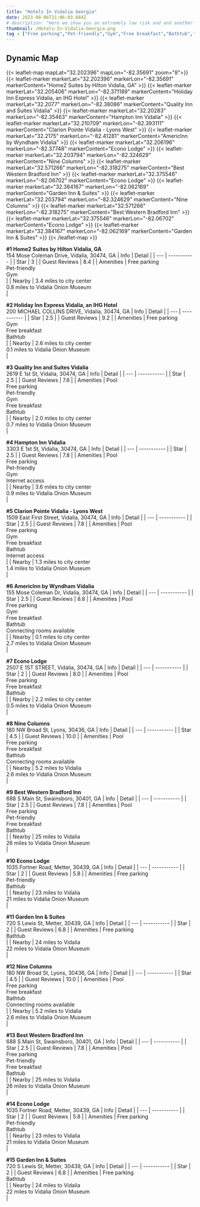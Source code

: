 ```yaml
---
title: "Hotels In Vidalia Georgia"
date: 2023-08-06T21:06:03.684Z
# description: "Here we show you an extremely low risk and and another medium risk approach to earn passive income "
thumbnail: /Hotels-In-Vidalia-Georgia.png
tag : ["Free parking","Pet-friendly","Gym","Free breakfast","Bathtub","Pool","Internet access","Connecting rooms available"]
---
```


## Dynamic Map
{{< leaflet-map  mapLat="32.202396" mapLon="-82.35691" zoom="8">}}
    {{< leaflet-marker markerLat="32.202396" markerLon="-82.35691" markerContent="Home2 Suites by Hilton Vidalia, GA" >}}
    {{< leaflet-marker markerLat="32.205406" markerLon="-82.371189" markerContent="Holiday Inn Express Vidalia, an IHG Hotel" >}}
    {{< leaflet-marker markerLat="32.2077" markerLon="-82.38086" markerContent="Quality Inn and Suites Vidalia" >}}
    {{< leaflet-marker markerLat="32.20283" markerLon="-82.35463" markerContent="Hampton Inn Vidalia" >}}
    {{< leaflet-marker markerLat="32.210709" markerLon="-82.393111" markerContent="Clarion Pointe Vidalia - Lyons West" >}}
    {{< leaflet-marker markerLat="32.2175" markerLon="-82.41281" markerContent="AmericInn by Wyndham Vidalia" >}}
    {{< leaflet-marker markerLat="32.206196" markerLon="-82.37748" markerContent="Econo Lodge" >}}
    {{< leaflet-marker markerLat="32.203794" markerLon="-82.324629" markerContent="Nine Columns" >}}
    {{< leaflet-marker markerLat="32.571266" markerLon="-82.318275" markerContent="Best Western Bradford Inn" >}}
    {{< leaflet-marker markerLat="32.375546" markerLon="-82.06702" markerContent="Econo Lodge" >}}
    {{< leaflet-marker markerLat="32.384167" markerLon="-82.062169" markerContent="Garden Inn & Suites" >}}
    {{< leaflet-marker markerLat="32.203794" markerLon="-82.324629" markerContent="Nine Columns" >}}
    {{< leaflet-marker markerLat="32.571266" markerLon="-82.318275" markerContent="Best Western Bradford Inn" >}}
    {{< leaflet-marker markerLat="32.375546" markerLon="-82.06702" markerContent="Econo Lodge" >}}
    {{< leaflet-marker markerLat="32.384167" markerLon="-82.062169" markerContent="Garden Inn & Suites" >}}
{{< /leaflet-map >}}


**#1 Home2 Suites by Hilton Vidalia, GA**<br>154 Mose Coleman Drive, Vidalia, 30474, GA
| Info | Detail |
| --- | ----------- |
| Star | 3 |
| Guest Reviews | 8.4 |
| Amenities | Free parking<br>Pet-friendly<br>Gym<br> |
| Nearby | 3.4 miles to city center<br>0.8 miles to Vidalia Onion Museum<br> |

**#2 Holiday Inn Express Vidalia, an IHG Hotel**<br>200 MICHAEL COLLINS DRIVE, Vidalia, 30474, GA
| Info | Detail |
| --- | ----------- |
| Star | 2.5 |
| Guest Reviews | 9.2 |
| Amenities | Free parking<br>Gym<br>Free breakfast<br>Bathtub<br> |
| Nearby | 2.6 miles to city center<br>0.1 miles to Vidalia Onion Museum<br> |

**#3 Quality Inn and Suites Vidalia**<br>2619 E 1st St, Vidalia, 30474, GA
| Info | Detail |
| --- | ----------- |
| Star | 2.5 |
| Guest Reviews | 7.6 |
| Amenities | Pool<br>Free parking<br>Pet-friendly<br>Gym<br>Free breakfast<br>Bathtub<br> |
| Nearby | 2.0 miles to city center<br>0.7 miles to Vidalia Onion Museum<br> |

**#4 Hampton Inn Vidalia**<br>3303 E 1st St, Vidalia, 30474, GA
| Info | Detail |
| --- | ----------- |
| Star | 2.5 |
| Guest Reviews | 7.8 |
| Amenities | Pool<br>Free parking<br>Pet-friendly<br>Gym<br>Internet access<br> |
| Nearby | 3.6 miles to city center<br>0.9 miles to Vidalia Onion Museum<br> |

**#5 Clarion Pointe Vidalia - Lyons West**<br>1509 East First Street, Vidalia, 30474, GA
| Info | Detail |
| --- | ----------- |
| Star | 2.5 |
| Guest Reviews | 7.8 |
| Amenities | Pool<br>Free parking<br>Gym<br>Free breakfast<br>Bathtub<br>Internet access<br> |
| Nearby | 1.3 miles to city center<br>1.4 miles to Vidalia Onion Museum<br> |

**#6 AmericInn by Wyndham Vidalia**<br>155 Mose Coleman Dr, Vidalia, 30474, GA
| Info | Detail |
| --- | ----------- |
| Star | 2.5 |
| Guest Reviews | 8.8 |
| Amenities | Pool<br>Free parking<br>Gym<br>Free breakfast<br>Bathtub<br>Connecting rooms available<br> |
| Nearby | 0.1 miles to city center<br>2.7 miles to Vidalia Onion Museum<br> |

**#7 Econo Lodge**<br>2507 E 1ST STREET, Vidalia, 30474, GA
| Info | Detail |
| --- | ----------- |
| Star | 2 |
| Guest Reviews | 8.0 |
| Amenities | Pool<br>Free parking<br>Free breakfast<br>Bathtub<br> |
| Nearby | 2.2 miles to city center<br>0.5 miles to Vidalia Onion Museum<br> |

**#8 Nine Columns**<br>180 NW Broad St, Lyons, 30436, GA
| Info | Detail |
| --- | ----------- |
| Star | 4.5 |
| Guest Reviews | 10.0 |
| Amenities | Pool<br>Free parking<br>Free breakfast<br>Bathtub<br>Connecting rooms available<br> |
| Nearby | 5.2 miles to Vidalia<br>2.6 miles to Vidalia Onion Museum<br> |

**#9 Best Western Bradford Inn**<br>688 S Main St, Swainsboro, 30401, GA
| Info | Detail |
| --- | ----------- |
| Star | 2.5 |
| Guest Reviews | 7.8 |
| Amenities | Pool<br>Free parking<br>Pet-friendly<br>Free breakfast<br>Bathtub<br> |
| Nearby | 25 miles to Vidalia<br>26 miles to Vidalia Onion Museum<br> |

**#10 Econo Lodge**<br>1035 Fortner Road, Metter, 30439, GA
| Info | Detail |
| --- | ----------- |
| Star | 2 |
| Guest Reviews | 5.8 |
| Amenities | Free parking<br>Pet-friendly<br>Bathtub<br> |
| Nearby | 23 miles to Vidalia<br>21 miles to Vidalia Onion Museum<br> |

**#11 Garden Inn & Suites**<br>720 S Lewis St, Metter, 30439, GA
| Info | Detail |
| --- | ----------- |
| Star | 2 |
| Guest Reviews | 6.8 |
| Amenities | Free parking<br>Bathtub<br> |
| Nearby | 24 miles to Vidalia<br>22 miles to Vidalia Onion Museum<br> |

**#12 Nine Columns**<br>180 NW Broad St, Lyons, 30436, GA
| Info | Detail |
| --- | ----------- |
| Star | 4.5 |
| Guest Reviews | 10.0 |
| Amenities | Pool<br>Free parking<br>Free breakfast<br>Bathtub<br>Connecting rooms available<br> |
| Nearby | 5.2 miles to Vidalia<br>2.6 miles to Vidalia Onion Museum<br> |

**#13 Best Western Bradford Inn**<br>688 S Main St, Swainsboro, 30401, GA
| Info | Detail |
| --- | ----------- |
| Star | 2.5 |
| Guest Reviews | 7.8 |
| Amenities | Pool<br>Free parking<br>Pet-friendly<br>Free breakfast<br>Bathtub<br> |
| Nearby | 25 miles to Vidalia<br>26 miles to Vidalia Onion Museum<br> |

**#14 Econo Lodge**<br>1035 Fortner Road, Metter, 30439, GA
| Info | Detail |
| --- | ----------- |
| Star | 2 |
| Guest Reviews | 5.8 |
| Amenities | Free parking<br>Pet-friendly<br>Bathtub<br> |
| Nearby | 23 miles to Vidalia<br>21 miles to Vidalia Onion Museum<br> |

**#15 Garden Inn & Suites**<br>720 S Lewis St, Metter, 30439, GA
| Info | Detail |
| --- | ----------- |
| Star | 2 |
| Guest Reviews | 6.8 |
| Amenities | Free parking<br>Bathtub<br> |
| Nearby | 24 miles to Vidalia<br>22 miles to Vidalia Onion Museum<br> |

